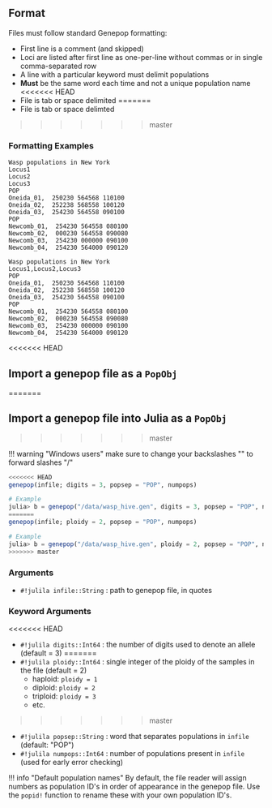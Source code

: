 ## Format

Files must follow standard Genepop formatting:

- First line is a comment (and skipped)
- Loci are listed after first line as one-per-line without commas or in single comma-separated row
- A line with a particular keyword must delimit populations
- **Must** be the same word each time and not a unique population name
<<<<<<< HEAD
- File is tab or space delimited
=======
- File is tab or space delimted
>>>>>>> master

### Formatting Examples

```tab="loci stacked vertically"
Wasp populations in New York
Locus1
Locus2
Locus3
POP
Oneida_01,  250230 564568 110100
Oneida_02,  252238 568558 100120
Oneida_03,  254230 564558 090100
POP
Newcomb_01,  254230 564558 080100
Newcomb_02,  000230 564558 090080
Newcomb_03,  254230 000000 090100
Newcomb_04,  254230 564000 090120
```

```tab="loci stacked horizontally"
Wasp populations in New York
Locus1,Locus2,Locus3
POP
Oneida_01,  250230 564568 110100
Oneida_02,  252238 568558 100120
Oneida_03,  254230 564558 090100
POP
Newcomb_01,  254230 564558 080100
Newcomb_02,  000230 564558 090080
Newcomb_03,  254230 000000 090100
Newcomb_04,  254230 564000 090120
```

<<<<<<< HEAD
## Import a genepop file as a `PopObj`
=======
## Import a genepop file into Julia as a `PopObj`
>>>>>>> master

!!! warning "Windows users"
    make sure to change your backslashes "\" to forward slashes "/" 

```julia
<<<<<<< HEAD
genepop(infile; digits = 3, popsep = "POP", numpops)

# Example
julia> b = genepop("/data/wasp_hive.gen", digits = 3, popsep = "POP", numpops = 2)
=======
genepop(infile; ploidy = 2, popsep = "POP", numpops)

# Example
julia> b = genepop("/data/wasp_hive.gen", ploidy = 2, popsep = "POP", numpops = 2)
>>>>>>> master
```

### Arguments

- `#!julila infile::String` : path to genepop file, in quotes

### Keyword Arguments

<<<<<<< HEAD
- `#!julila digits::Int64` : the number of digits used to denote an allele (default = 3)
=======
- `#!julila ploidy::Int64` : single integer of the ploidy of the samples in the file (default = 2)
    - haploid: `ploidy = 1`
    - diploid: `ploidy = 2`
    - triploid: `ploidy = 3`
    - etc.
>>>>>>> master
- `#!julila popsep::String` : word that separates populations in `infile` (default: "POP")
- `#!julila numpops::Int64` : number of populations present in `infile` (used for early error checking)

!!! info "Default population names"
    By default, the file reader will assign numbers as population ID's in order of appearance in the genepop file. Use the `popid!` function to rename these with your own population ID's.